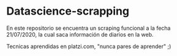 # Datascience-scrapping
En este repositorio se encuentra un scraping funcional a la fecha 21/07/2020, la cual saca información de diarios en la web. 



Tecnicas aprendidas en platzi.com, "nunca pares de aprender" ;)

